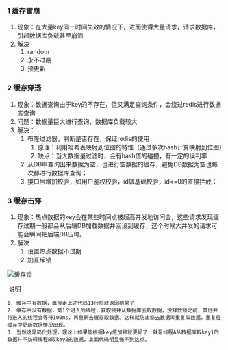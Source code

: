 ### 1 缓存雪崩

1. 现象：在大量key同一时间失效的情况下，进而使得大量请求，请求数据库，引起数据库负载甚至崩溃
2. 解决
   1. random
   2. 永不过期
   3. 预更新

### 2 缓存穿透

1. 现象：数据查询由于key的不存在，但又满足查询条件，会绕过redis进行数据库查询
2. 问题：数据量巨大进行查询，数据库负载较大
3. 解决：
   1. 布隆过滤器，判断是否存在，保证redis的使用
      1. 原理：利用哈希表映射到位图的特性（通过多次hash计算映射到位图）
      2. 缺点：当大数据量过滤时，会有hash值的碰撞，有一定的误判率
   2. 从DB中查询出来数据为空，也进行空数据的缓存，避免DB数据为空也每次都进行数据库查询；
   3. 接口层增加校验，如用户鉴权校验，id做基础校验，id<=0的直接拦截；

### 3 缓存击穿

1. 现象：热点数据的key会在某些时间点被超高并发地访问会，这些请求发现缓存过期一般都会从后端DB加载数据并回设到缓存，这个时候大并发的请求可能会瞬间把后端DB压垮。
2. 解决
   1.  设置热点数据不过期
   2.  加互斥锁

![缓存锁](https://img-blog.csdn.net/20180919143214879?watermark/2/text/aHR0cHM6Ly9ibG9nLmNzZG4ubmV0L2tvbmd0aWFvNQ==/font/5a6L5L2T/fontsize/400/fill/I0JBQkFCMA==/dissolve/70)



​    说明

```
1. 缓存中有数据，直接走上述代码13行后就返回结果了
2. 缓存中没有数据，第1个进入的线程，获取锁并从数据库去取数据，没释放锁之前，其他并行进入的线程会等待100ms，再重新去缓存取数据。这样就防止都去数据库重复取数据，重复往缓存中更新数据情况出现。
3. 当然这是简化处理，理论上如果能根据key值加锁就更好了，就是线程A从数据库取key1的数据并不妨碍线程B取key2的数据，上面代码明显做不到这点。
```

